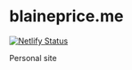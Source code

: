 # blaineprice.me

[![Netlify Status](https://api.netlify.com/api/v1/badges/725970c9-94f3-4fb4-ba8d-e19c0b0ce815/deploy-status)](https://app.netlify.com/sites/naughty-mayer-1aa7e9/deploys)

Personal site
